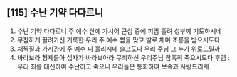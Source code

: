 ## [115] 수난 기약 다다르니

1) 수난 기약 다다르니 주 예수 산에 가시어 근심 중에 피땀 흘려 성부께 기도하시네
2) 무참하게 끌려가신 거룩한 우리 주 예수 뺨을 맞고 발로 채며 조롱을 받으시도다
3) 채찍질과 가시관에 주 예수 피 흘리시네 슬프도다 우리 주님 그 누가 위로드릴까
4) 바라보라 형제들아 십자가 바라보아라 무죄하신 우리주님 참혹히 죽으시도다
후렴 : 우리 죄를 대신하여 수난하고 죽으니 우리들은 통회하여 보속과 사랑드리세
